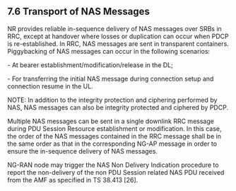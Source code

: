 ## 7.6 Transport of NAS Messages

NR provides reliable in-sequence delivery of NAS messages over SRBs in
RRC, except at handover where losses or duplication can occur when PDCP
is re-established. In RRC, NAS messages are sent in transparent
containers. Piggybacking of NAS messages can occur in the following
scenarios:

\- At bearer establishment/modification/release in the DL;

\- For transferring the initial NAS message during connection setup and
connection resume in the UL.

NOTE: In addition to the integrity protection and ciphering performed by
NAS, NAS messages can also be integrity protected and ciphered by PDCP.

Multiple NAS messages can be sent in a single downlink RRC message
during PDU Session Resource establishment or modification. In this case,
the order of the NAS messages contained in the RRC message shall be in
the same order as that in the corresponding NG-AP message in order to
ensure the in-sequence delivery of NAS messages.

NG-RAN node may trigger the NAS Non Delivery Indication procedure to
report the non-delivery of the non PDU Session related NAS PDU received
from the AMF as specified in TS 38.413 \[26\].